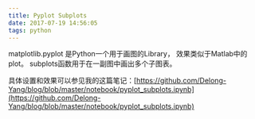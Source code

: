 ```yaml
---
title: Pyplot Subplots
date: 2017-07-19 14:56:05
tags: python
---
```


matplotlib.pyplot 是Python一个用于画图的Library， 效果类似于Matlab中的plot。
subplots函数用于在一副图中画出多个子图表。

具体设置和效果可以参见我的这篇笔记：[https://github.com/Delong-Yang/blog/blob/master/notebook/pyplot_subplots.ipynb](https://github.com/Delong-Yang/blog/blob/master/notebook/pyplot_subplots.ipynb)
